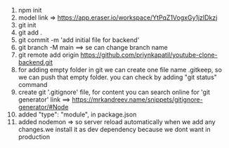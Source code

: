 1. npm init
2. model link => https://app.eraser.io/workspace/YtPqZ1VogxGy1jzIDkzj
3. git init
4. git add .
5. git commit -m 'add initial file for backend'
6. git branch -M main  ==> se can change branch name
7. git remote add origin https://github.com/priynkapatil/youtube-clone-backend.git
8. for adding empty folder in git we can create one file name .gitkeep, so we can push that empty folder. you can check by adding 
   "git status" command
9. create git '.gitignore' file, for content you can search online for  'git generator' link ==> https://mrkandreev.name/snippets/gitignore-generator/#Node
10. added   "type": "module", in package.json
11. added nodemon => so server reload automatically when we add any changes.we install it as dev dependency because we dont want in  production
